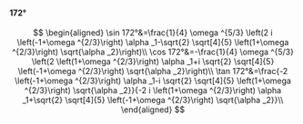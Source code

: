 #### 172°

$$
\begin{aligned}
\sin 172°&=\frac{1}{4} \omega ^{5/3} \left(2 i \left(-1+\omega ^{2/3}\right) \alpha _1-\sqrt{2} \sqrt[4]{5} \left(1+\omega ^{2/3}\right) \sqrt{\alpha _2}\right)\\
\cos 172°&=-\frac{1}{4} \omega ^{5/3} \left(2 \left(1+\omega ^{2/3}\right) \alpha _1+i \sqrt{2} \sqrt[4]{5} \left(-1+\omega ^{2/3}\right) \sqrt{\alpha _2}\right)\\
\tan 172°&=\frac{-2 \left(-1+\omega ^{2/3}\right) \alpha _1-i \sqrt{2} \sqrt[4]{5} \left(1+\omega ^{2/3}\right) \sqrt{\alpha _2}}{-2 i \left(1+\omega ^{2/3}\right)
\alpha _1+\sqrt{2} \sqrt[4]{5} \left(-1+\omega ^{2/3}\right) \sqrt{\alpha _2}}\\
\end{aligned}
$$

